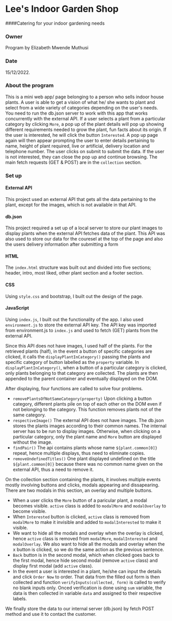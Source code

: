 # Lee's Indoor Garden Shop
####Catering for your indoor gardening needs
### Owner
Program by Elizabeth Mwende Muthusi
### Date
15/12/2022.

### About the program

This is a mini web app/ page belonging to a person who sells indoor house plants. A user is able to get a vision of what he/ she wants to plant and select from a wide variety of categories depending on the user's needs.
You need to run the db.json server to work with this app that works concurrently with the external API.
If a user selects a plant from a particular category by clicking `More`, a pop up of the plant details will pop up showing different requirements needed to grow the plant, fun facts about its origin. If the user is interested, he will click the button `Interested`.
A pop up page again will then appear prompting the user to enter details pertaining to name, height of plant required, live or artificial, delivery location and telephone number. The user clicks on submit to submit the data.
If the user is not interested, they can close the pop up and continue browsing.
The main fetch requests (GET & POST) are in the `collection` section.

### Set up
#### External API
This project used an external API that gets all the data pertaining to the plant, except for the images, which is not available in that API.

#### db.json
This project required a set up of a local server to store our plant images to display plants when the external API fetches data of the plant. This API was also used to store our data for the couresel at the top of the page and also the users delivery information after submitting a form

#### HTML
The `index.html` structure was built out and divided into five sections; header, intro, most liked, other plant section and a footer section.

#### CSS
Using `style.css` and bootstrap, I built out the design of the page.

#### JavaScript
Using `index.js`, I built out the functionality of the app.
I also used `environment.js` to store the external API key.
The API key was imported from environment.js to `index.js` and used to fetch (GET) plants from the external API.

Since this API does not have images, I used half of the plants.
For the retrieved plants (half), in the event a button of specific categories are clicked, it calls the `displayPlantInCategory()` passing the plants and specific category of button labelled as the `property` variable.
In `displayPlantInCategory()`, when a button of a particular category is clicked, only plants belonging to that category are collected. The plants are then appended to the parent container and eventually displayed on the DOM.

After displaying, four functions are called to solve four problems.
- `removePlantsOfNotSameCategory(property)`
Upon clicking a button category, different plants pile on top of each other on the DOM even if not belonging to the category. This function removes plants not of the same category.
- `respectiveImage()`
The external API does not have images. The db.json stores the plants images according to their common names. The internal server has to be run to display images. Otherwise, when clicking on a particular category, only the plant name and `More` button are displayed without the image.
- `findPair()`
The api contains plants whose name `${plant.common[0]}` repeat, hence multiple displays, thus need to eliminate copies.
- `removeUndefinedTitles()`
One plant displayed undefined on the title `${plant.common[0]}` because there was no common name given on the external API, thus a need to remove it.

On the collection section containing the plants, it involves multiple events mostly involving buttons and clicks, modals appearing and dissapearing. There are two modals in this section, an overlay and multiple buttons. 

- When a user clicks the `More` button of a paricular plant, a modal becomes visible. `active` class is added to `modalMore` and `modalOverlay` to become visible.
- When `Interested` button is clicked, `active` class is removed from `modalMore` to make it invisible and added to `modalInterested` to make it visible.
- We want to hide all the modals and overlay when the overlay is clicked, hence `active` class is removed from `modalMore`, `modalInterested` and `modalOverlay`. We also want to hide all the modals and overlay when the x button is clicked, so we do the same action as the previous sentence.
- `Back` button is in the second modal, which when clicked goes back to the first modal, hence hide second modal (remove `active` class) and display first modal (add `active` class).
- In the event a user is interested in a plant, he/she can input the details and click `Order Now` to order. That data from the filled out form is then collected and function `verifyInputs(collected, form)` is called to verify no blank inputs only. Onced verification is done using `sum` variable, the data is then collected in variable `data` and assigned to their respective labels.

We finally store the data to our internal server (db.json) by fetch POST method and use it to contact the customer.

